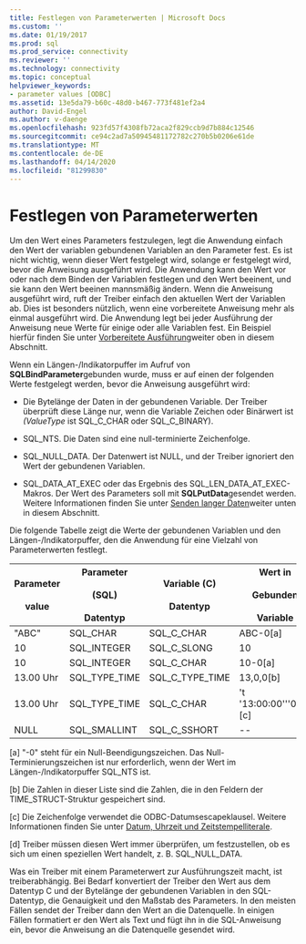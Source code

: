 ```yaml
---
title: Festlegen von Parameterwerten | Microsoft Docs
ms.custom: ''
ms.date: 01/19/2017
ms.prod: sql
ms.prod_service: connectivity
ms.reviewer: ''
ms.technology: connectivity
ms.topic: conceptual
helpviewer_keywords:
- parameter values [ODBC]
ms.assetid: 13e5da79-b60c-48d0-b467-773f481ef2a4
author: David-Engel
ms.author: v-daenge
ms.openlocfilehash: 923fd57f4308fb72aca2f829ccb9d7b884c12546
ms.sourcegitcommit: ce94c2ad7a50945481172782c270b5b0206e61de
ms.translationtype: MT
ms.contentlocale: de-DE
ms.lasthandoff: 04/14/2020
ms.locfileid: "81299830"
---
```

# <a name="setting-parameter-values"></a>Festlegen von Parameterwerten
Um den Wert eines Parameters festzulegen, legt die Anwendung einfach den Wert der variablen gebundenen Variablen an den Parameter fest. Es ist nicht wichtig, wenn dieser Wert festgelegt wird, solange er festgelegt wird, bevor die Anweisung ausgeführt wird. Die Anwendung kann den Wert vor oder nach dem Binden der Variablen festlegen und den Wert beeinent, und sie kann den Wert beeinen mannsmäßig ändern. Wenn die Anweisung ausgeführt wird, ruft der Treiber einfach den aktuellen Wert der Variablen ab. Dies ist besonders nützlich, wenn eine vorbereitete Anweisung mehr als einmal ausgeführt wird. Die Anwendung legt bei jeder Ausführung der Anweisung neue Werte für einige oder alle Variablen fest. Ein Beispiel hierfür finden Sie unter [Vorbereitete Ausführung](../../../odbc/reference/develop-app/prepared-execution-odbc.md)weiter oben in diesem Abschnitt.  
  
 Wenn ein Längen-/Indikatorpuffer im Aufruf von **SQLBindParameter**gebunden wurde, muss er auf einen der folgenden Werte festgelegt werden, bevor die Anweisung ausgeführt wird:  
  
-   Die Bytelänge der Daten in der gebundenen Variable. Der Treiber überprüft diese Länge nur, wenn die Variable Zeichen oder Binärwert ist *(ValueType* ist SQL_C_CHAR oder SQL_C_BINARY).  
  
-   SQL_NTS. Die Daten sind eine null-terminierte Zeichenfolge.  
  
-   SQL_NULL_DATA. Der Datenwert ist NULL, und der Treiber ignoriert den Wert der gebundenen Variablen.  
  
-   SQL_DATA_AT_EXEC oder das Ergebnis des SQL_LEN_DATA_AT_EXEC-Makros. Der Wert des Parameters soll mit **SQLPutData**gesendet werden. Weitere Informationen finden Sie unter [Senden langer Daten](../../../odbc/reference/develop-app/sending-long-data.md)weiter unten in diesem Abschnitt.  
  
 Die folgende Tabelle zeigt die Werte der gebundenen Variablen und den Längen-/Indikatorpuffer, den die Anwendung für eine Vielzahl von Parameterwerten festlegt.  
  
|Parameter<br /><br /> value|Parameter<br /><br /> (SQL)<br /><br /> Datentyp|Variable (C)<br /><br /> Datentyp|Wert in <br /><br /> Gebunden<br /><br /> Variable|Wert in <br /><br /> Länge/Indikator<br /><br /> buffer[d]|  
|-------------------------|-----------------------------------------|----------------------------------|-------------------------------------|----------------------------------------------------|  
|"ABC"|SQL_CHAR|SQL_C_CHAR|ABC-0[a]|SQL_NTS oder 3|  
|10|SQL_INTEGER|SQL_C_SLONG|10|--|  
|10|SQL_INTEGER|SQL_C_CHAR|10-0[a]|SQL_NTS oder 2|  
|13.00 Uhr|SQL_TYPE_TIME|SQL_C_TYPE_TIME|13,0,0[b]|--|  
|13.00 Uhr|SQL_TYPE_TIME|SQL_C_CHAR|'t '13:00:00'''0[a], [c]|SQL_NTS oder 14|  
|NULL|SQL_SMALLINT|SQL_C_SSHORT|--|SQL_NULL_DATA|  
  
 [a] "-0" steht für ein Null-Beendigungszeichen. Das Null-Terminierungszeichen ist nur erforderlich, wenn der Wert im Längen-/Indikatorpuffer SQL_NTS ist.  
  
 [b] Die Zahlen in dieser Liste sind die Zahlen, die in den Feldern der TIME_STRUCT-Struktur gespeichert sind.  
  
 [c] Die Zeichenfolge verwendet die ODBC-Datumsescapeklausel. Weitere Informationen finden Sie unter [Datum, Uhrzeit und Zeitstempelliterale](../../../odbc/reference/develop-app/date-time-and-timestamp-literals.md).  
  
 [d] Treiber müssen diesen Wert immer überprüfen, um festzustellen, ob es sich um einen speziellen Wert handelt, z. B. SQL_NULL_DATA.  
  
 Was ein Treiber mit einem Parameterwert zur Ausführungszeit macht, ist treiberabhängig. Bei Bedarf konvertiert der Treiber den Wert aus dem Datentyp C und der Bytelänge der gebundenen Variablen in den SQL-Datentyp, die Genauigkeit und den Maßstab des Parameters. In den meisten Fällen sendet der Treiber dann den Wert an die Datenquelle. In einigen Fällen formatiert er den Wert als Text und fügt ihn in die SQL-Anweisung ein, bevor die Anweisung an die Datenquelle gesendet wird.
